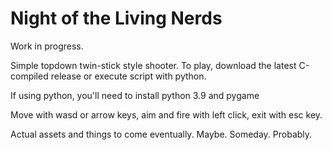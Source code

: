 # Night of the Living Nerds

Work in progress.

Simple topdown twin-stick style shooter. To play, download the latest C-compiled release or execute script with python.

If using python, you'll need to install python 3.9 and pygame

Move with wasd or arrow keys, aim and fire with left click, exit with esc key. 

Actual assets and things to come eventually. Maybe. Someday. Probably.
